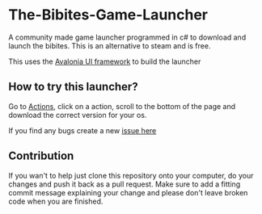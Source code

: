 # The-Bibites-Game-Launcher
A community made game launcher programmed in c# to download and launch the bibites. This is an alternative to steam and is free.

This uses the [Avalonia UI framework](https://github.com/avaloniaui/avalonia) to build the launcher

## How to try this launcher?
Go to [Actions](https://github.com/MeltingDiamond/The-Bibites-Game-Launcher/actions), click on a action, scroll to the bottom of the page and download the correct version for your os.

If you find any bugs create a new [issue here](https://github.com/MeltingDiamond/The-Bibites-Game-Launcher/issues)

## Contribution
If you wan't to help just clone this repository onto your computer, do your changes and push it back as a pull request. Make sure to add a fitting commit message explaining your change and please don't leave broken code when you are finished.